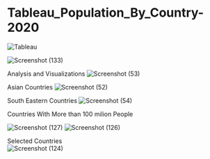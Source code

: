 # Tableau_Population_By_Country-2020

![Tableau](https://user-images.githubusercontent.com/74112721/144185454-85dca7df-1238-4085-b1e0-00a78967d8eb.png)


![Screenshot (133)](https://user-images.githubusercontent.com/74112721/144543693-efe9ee8c-1ac8-475c-b196-238534301c25.png)



Analysis and Visualizations
![Screenshot (53)](https://user-images.githubusercontent.com/74112721/144415828-ef1484f9-6874-480f-b4b6-6af527925ac1.png)


Asian Countries 
![Screenshot (52)](https://user-images.githubusercontent.com/74112721/144415916-28dcd3fc-3f8c-4f18-968f-3a0064fecd3b.png)


South Eastern Countries
![Screenshot (54)](https://user-images.githubusercontent.com/74112721/144415875-5748e2f8-dd99-4901-b831-5536513e27fd.png)



Countries With More than 100 milion People

![Screenshot (127)](https://user-images.githubusercontent.com/74112721/144412436-d9cb79e3-c854-48e4-8a89-a478c1557484.png)
![Screenshot (126)](https://user-images.githubusercontent.com/74112721/144412404-601a5076-29fd-4d11-8574-d2b95807386c.png)

Selected Countries  
![Screenshot (124)](https://user-images.githubusercontent.com/74112721/144412583-c866338e-26f4-46aa-b9b8-3feb6554f325.png)


